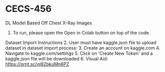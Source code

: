 # CECS-456
 DL Model Based Off Chest X-Ray Images
1. To run, please open the Open in Colab button on top of the code. 

Dataset Import Instructions
2. User must have kaggle.json file to upload dataset in dataset import process:
3. Create an account on kaggle.com
4. Navigate to kaggle.com/settings
5. Click on 'Create New Token' and a kaggle.json file will be downloaded
6. Visual Aid: https://prnt.sc/ol82bkuMn6PZ
